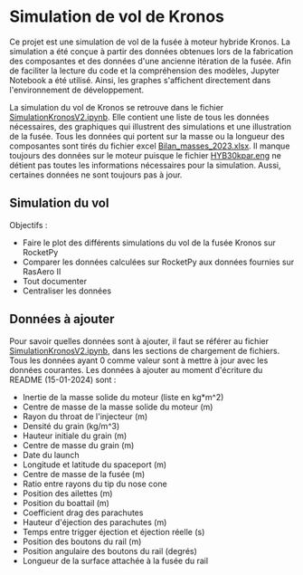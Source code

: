 # Simulation de vol de Kronos
Ce projet est une simulation de vol de la fusée à moteur hybride Kronos. La simulation a été conçue à partir des données obtenues lors de la fabrication des composantes et des données d'une ancienne itération de la fusée. Afin de faciliter la lecture du code et la compréhension des modèles, Jupyter Notebook a été utilisé. Ainsi, les graphes s'affichent directement dans l'environnement de développement.

La simulation du vol de Kronos se retrouve dans le fichier [SimulationKronosV2.ipynb](SimulationKronosV2.ipynb). Elle contient une liste de tous les données nécessaires, des graphiques qui illustrent des simulations et une illustration de la fusée. Tous les données qui portent sur la masse ou la longueur des composantes sont tirés du fichier excel [Bilan_masses_2023.xlsx](Bilan_masses_2023.xlsx). Il manque toujours des données sur le moteur puisque le fichier [HYB30kpar.eng](HYB30kpar.eng) ne détient pas toutes les informations nécessaires pour la simulation. Aussi, certaines données ne sont toujours pas à jour.
## Simulation du vol
Objectifs :
* Faire le plot des différents simulations du vol de la fusée Kronos sur RocketPy
* Comparer les données calculées sur RocketPy aux données fournies sur RasAero II
* Tout documenter
* Centraliser les données
## Données à ajouter
Pour savoir quelles données sont à ajouter, il faut se référer au fichier [SimulationKronosV2.ipynb](SimulationKronosV2.ipynb), dans les sections de chargement de fichiers. Tous les données ayant 0 comme valeur sont à mettre à jour avec les données courantes.
Les données à ajouter au moment d'écriture du README (15-01-2024) sont :
* Inertie de la masse solide du moteur (liste en kg*m^2)
* Centre de masse de la masse solide du moteur (m)
* Rayon du throat de l'injecteur (m)
* Densité du grain (kg/m^3)
* Hauteur initiale du grain (m)
* Centre de masse du grain (m)
* Date du launch
* Longitude et latitude du spaceport (m)
* Centre de masse de la fusée (m)
* Ratio entre rayons du tip du nose cone
* Position des ailettes (m)
* Position du boattail (m)
* Coefficient drag des parachutes
* Hauteur d'éjection des parachutes (m)
* Temps entre trigger éjection et éjection réelle (s)
* Position des boutons du rail (m)
* Position angulaire des boutons du rail (degrés)
* Longueur de la surface attachée à la fusée du rail
